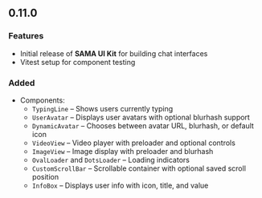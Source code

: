 ## 0.11.0

### Features

- Initial release of **SAMA UI Kit** for building chat interfaces
- Vitest setup for component testing

### Added

- Components:
  - `TypingLine` – Shows users currently typing
  - `UserAvatar` – Displays user avatars with optional blurhash support
  - `DynamicAvatar` – Chooses between avatar URL, blurhash, or default icon
  - `VideoView` – Video player with preloader and optional controls
  - `ImageView` – Image display with preloader and blurhash
  - `OvalLoader` and `DotsLoader` – Loading indicators
  - `CustomScrollBar` – Scrollable container with optional saved scroll position
  - `InfoBox` – Displays user info with icon, title, and value
